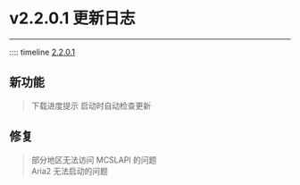 # v2.2.0.1 更新日志  

___
:::: timeline [2.2.0.1](https://github.com/MCSLTeam/MCSL2/releases/tag/v2.2.0.1)  

## 新功能  

> 下载进度提示
> 启动时自动检查更新

## 修复  

> 部分地区无法访问 MCSLAPI 的问题  
> Aria2 无法启动的问题  
